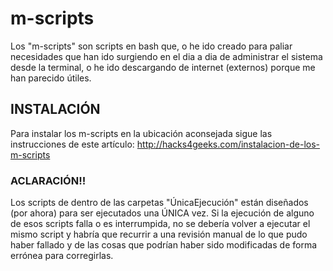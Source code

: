 # m-scripts

Los "m-scripts" son scripts en bash que, o he ido creado para paliar necesidades que han ido surgiendo en el dia a dia de administrar el sistema desde la terminal, o he ido descargando de internet (externos) porque me han parecido útiles.

## INSTALACIÓN

Para instalar los m-scripts en la ubicación aconsejada sigue las instrucciones de este artículo: http://hacks4geeks.com/instalacion-de-los-m-scripts

### ACLARACIÓN!!
Los scripts de dentro de las carpetas "ÚnicaEjecución" están diseñados (por ahora) para ser ejecutados una ÚNICA vez. Si la ejecución de alguno de esos scripts falla o es interrumpida, no se debería volver a ejecutar el mismo script y habría que recurrir a una revisión manual de lo que pudo haber fallado y de las cosas que podrían haber sido modificadas de forma errónea para corregirlas. 
